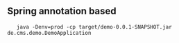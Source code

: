 Spring annotation based 
-----------------------

       java -Denv=prod -cp target/demo-0.0.1-SNAPSHOT.jar de.cms.demo.DemoApplication

